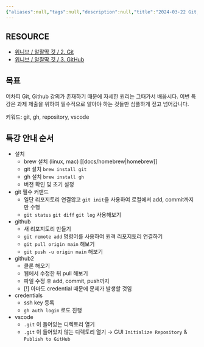 ```yaml
---
{"aliases":null,"tags":null,"description":null,"title":"2024-03-22 Git, Github 극초반 세팅 특강","created":"2024-03-22T14:35:56","updated":"2024-03-22T15:37:18","dg-publish":true,"permalink":"/docs/2024-03-22 Git, Github 극초반 세팅 특강/","dgPassFrontmatter":true}
---
```



## RESOURCE

- [위니브 / 알잘딱 깃 / 2. Git](https://paullabworkspace.notion.site/2-Git-560d34629faf4d4cb19ad0462bbb4dc7)
- [위니브 / 알잘딱 깃 / 3. GitHub](https://paullabworkspace.notion.site/3-GitHub-5af717e53119443d9de827abaa710ced)

## 목표

어차피 Git, Github 강의가 존재하기 때문에 자세한 원리는 그때가서 배웁시다. 이번 특강은 과제 제출을 위하여 필수적으로 알아야 하는 것들만 심플하게 짚고 넘어갑니다.

키워드: git, gh, repository, vscode

## 특강 안내 순서

- 설치
	- brew 설치 (linux, mac) [[docs/homebrew\|homebrew]]
	- git 설치 `brew install git`
	- gh 설치 `brew install gh`
	- 버전 확인 및 초기 설정
- git 필수 커맨드
	- 일단 리포지토리 연결않고 `git init`을 사용하여 로컬에서 add, commit까지만 수행
	- `git status` `git diff` `git log` 사용해보기
- github
	- 새 리포지토리 만들기
	- `git remote add` 명령어를 사용하여 원격 리포지토리 연결하기
	- `git pull origin main` 해보기
	- `git push -u origin main` 해보기
- github2
	- 클론 해오기
	- 웹에서 수정한 뒤 pull 해보기
	- 파일 수정 후 add, commit, push까지
	- [!] 아마도 credential 때문에 문제가 발생할 것임
- credentials
	- ssh key 등록
	- `gh auth login` 로도 진행
- vscode
	- `.git` 이 들어있는 디렉토리 열기
	- `.git` 이 들어있지 않는 디렉토리 열기 → GUI `Initialize Repository` & `Publish to GitHub`
